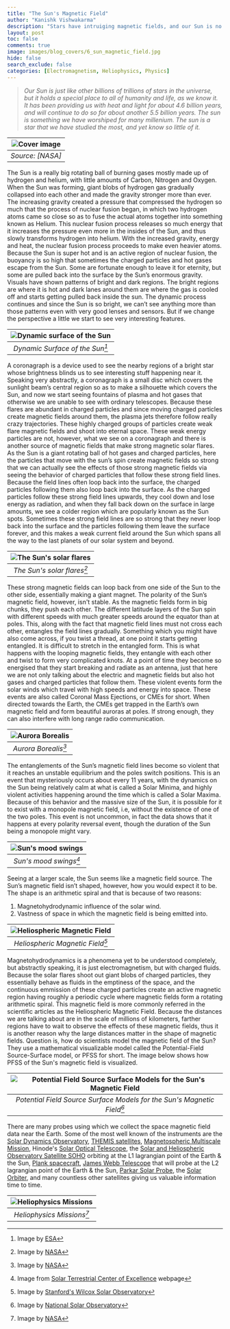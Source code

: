 ```yaml
---
title: "The Sun's Magnetic Field"
author: "Kanishk Vishwakarma"
description: "Stars have intruiging magnetic fields, and our Sun is no exception. Read along to read more about the Sun's magnetic field and how it protects us from the cosmic radiation."
layout: post
toc: false
comments: true
image: images/blog_covers/6_sun_magnetic_field.jpg
hide: false
search_exclude: false
categories: [Electromagnetism, Heliophysics, Physics]
---
```


> *Our Sun is just like other billions of trillions of stars in the universe, but it holds a special place to all of humanity and life, as we know it. It has been providing us with heat and light for about 4.6 billion years, and will continue to do so for about another 5.5 billion years. The sun is something we have worshiped for many millenium. The sun is a star that we have studied the most, and yet know so little of it.* 

|![Cover image](https://trac-bits-pilani.github.io/blog/images/blog_covers/6_sun_magnetic_field.jpg) | 
|:--:| 
| *Source: [NASA]* |

The Sun is a really big rotating ball of burning gases mostly made up of hydrogen and helium, with little amounts of Carbon, Nitrogen and Oxygen. When the Sun was forming, giant blobs of hydrogen gas gradually collapsed into each other and made the gravity stronger more than ever. The increasing gravity created a pressure that compressed the hydrogen so much that the process of nuclear fusion began, in which two hydrogen atoms came so close so as to fuse the actual atoms together into something known as Helium. This nuclear fusion process releases so much energy that it increases the pressure even more in the insides of the Sun, and thus slowly transforms hydrogen into helium. With the increased gravity, energy and heat, the nuclear fusion process proceeds to make even heavier atoms. Because the Sun is super hot and is an active region of nuclear fusion, the buoyancy is so high that sometimes the charged particles and hot gases escape from the Sun. Some are fortunate enough to leave it for eternity, but some are pulled back into the surface by the Sun’s enormous gravity. Visuals have shown patterns of bright and dark regions. The bright regions are where it is hot and dark lanes around them are where the gas is cooled off and starts getting pulled back inside the sun. The dynamic process continues and since the Sun is so bright, we can’t see anything more than those patterns even with very good lenses and sensors. But if we change the perspective a little we start to see very interesting features. 

|![Dynamic surface of the Sun](https://www.esa.int/var/esa/storage/images/esa_multimedia/images/2007/03/solar_surface_as_seen_by_hinode/9559924-4-eng-GB/Solar_surface_as_seen_by_Hinode_pillars.jpg) | 
|:--:| 
| *Dynamic Surface of the Sun[^1]* |

A coronagraph is a device used to see the nearby regions of a bright star whose brightness blinds us to see interesting stuff happening near it. Speaking very abstractly, a coronagraph is a small disc which covers the sunlight beam’s central region so as to make a silhouette which covers the Sun, and now we start seeing fountains of plasma and hot gases that otherwise we are unable to see with ordinary telescopes. Because these flares are abundant in charged particles and since moving charged particles create magnetic fields around them, the plasma jets therefore follow really crazy trajectories. These highly charged groups of particles create weak flare magnetic fields and shoot into eternal space. These weak energy particles are not, however, what we see on a coronagraph and there is another source of magnetic fields that make strong magnetic solar flares. As the Sun is a giant rotating ball of hot gases and charged particles, here the particles that move with the sun’s spin create magnetic fields so strong that we can actually see the effects of those strong magnetic fields via seeing the behavior of charged particles that follow these strong field lines. Because the field lines often loop back into the surface, the charged particles following them also loop back into the surface. As the charged particles follow these strong field lines upwards, they cool down and lose energy as radiation, and when they fall back down on the surface in large amounts, we see a colder region which are popularly known as the Sun spots. Sometimes these strong field lines are so strong that they never loop back into the surface and the particles following them leave the surface forever, and this makes a weak current field around the Sun which spans all the way to the last planets of our solar system and beyond.

|![The Sun's solar flares](https://www.nasa.gov/sites/default/files/styles/673xvariable_height/public/oct_27_m6_131-304_ovr_crop_3.jpeg?itok=Ji19u57P) | 
|:--:| 
| *The Sun's solar flares[^2]* |

These strong magnetic fields can loop back from one side of the Sun to the other side, essentially making a giant magnet. The polarity of the Sun’s magnetic field, however, isn't stable. As the magnetic fields form in big chunks, they push each other. The different latitude layers of the Sun spin with different speeds with much greater speeds around the equator than at poles. This, along with the fact that magnetic field lines must not cross each other, entangles the field lines gradually. Something which you might have also come across, if you twist a thread, at one point it starts getting entangled. It is difficult to stretch in the entangled form. This is what happens with the looping magnetic fields, they entangle with each other and twist to form very complicated knots. At a point of time they become so energised that they start breaking and radiate as an antenna, just that here we are not only talking about the electric and magnetic fields but also hot gases and charged particles that follow them. These violent events form the solar winds which travel with high speeds and energy into space. These events are also called Coronal Mass Ejections, or CMEs for short. When directed towards the Earth, the CMEs get trapped in the Earth’s own magnetic field and form beautiful auroras at poles. If strong enough, they can also interfere with long range radio communication. 

|![Aurora Borealis](https://www.nasa.gov/sites/default/files/styles/side_image/public/thumbnails/image/colorfulaurora.jpg?itok=rwbUjqgs) | 
|:--:| 
| *Aurora Borealis[^3]* |

The entanglements of the Sun’s magnetic field lines become so violent that it reaches an unstable equilibrium and the poles switch positions. This is an event that mysteriously occurs about every 11 years, with the dynamics on the Sun being relatively calm at what is called a Solar Minima, and highly violent activities happening around the time which is called a Solar Maxima. Because of this behavior and the massive size of the Sun, it is possible for it to exist with a monopole magnetic field, i.e, without the existence of one of the two poles. This event is not uncommon, in fact the data shows that it happens at every polarity reversal event, though the duration of the Sun being a monopole might vary.

|![Sun's mood swings](https://www.stce.be/news.old/211/Picture3.png) | 
|:--:| 
| *Sun's mood swings[^4]* |

Seeing at a larger scale, the Sun seems like a magnetic field source. The Sun’s magnetic field isn’t shaped, however, how you would expect it to be. The shape is an arithmetic spiral and that is because of two reasons: 

1. Magnetohydrodynamic influence of the solar wind.
2. Vastness of space in which the magnetic field is being emitted into.

|![Heliospheric Magnetic Field](https://trac-bits-pilani.github.io/blog/assets/blog/6_sun_magnetic_field) | 
|:--:| 
| *Heliospheric Magnetic Field[^5]* |

Magnetohydrodynamics is a phenomena yet to be understood completely, but abstractly speaking, it is just electromagnetism, but with charged fluids. Because the solar flares shoot out giant blobs of charged particles, they essentially behave as fluids in the emptiness of the space, and the continuous emmission of these charged particles create an active magnetic region having roughly a periodic cycle where magnetic fields form a rotating arithmetic spiral. This magnetic field is more commonly referred in the scientific articles as the Heliospheric Magnetic Field. Because the distances we are talking about are in the scale of millions of kilometers, farther regions have to wait to observe the effects of these magnetic fields, thus it is another reason why the large distances matter in the shape of magnetic fields. Question is, how do scientists model the magnetic field of the Sun? They use a mathematical visualizable model called the Potential-Field Source-Surface model, or PFSS for short. The image below shows how PFSS of the Sun's magnetic field is visualized.

|![Potential Field Source Surface Models for the Sun's Magnetic Field](https://nso.edu/wp-content/uploads/2018/07/filled_mrmap_2068_dham.fits_.magmod.dat240.jpg) | 
|:--:| 
| *Potential Field Source Surface Models for the Sun's Magnetic Field[^6]* |

There are many probes using which we collect the space magnetic field data near the Earth. Some of the most well known of the instruments are the [Solar Dynamics Observatory](https://www.nasa.gov/mission_pages/sdo/main/index.html), [THEMIS satellites](https://en.wikipedia.org/wiki/THEMIS), [Magnetospheric Multiscale Mission](https://en.wikipedia.org/wiki/Magnetospheric_Multiscale_Mission), Hinode's [Solar Optical Telescope](https://www.nasa.gov/mission_pages/hinode/mission.html), the [Solar and Heliospheric Observatory Satellite SOHO](https://en.wikipedia.org/wiki/Solar_and_Heliospheric_Observatory) orbiting at the L1 lagrangian point of the Earth & the Sun, [Plank spacecraft](https://www.esa.int/Science_Exploration/Space_Science/Planck), [James Webb Telescope](https://www.jwst.nasa.gov/) that will probe at the L2 lagrangian point of the Earth & the Sun, [Parkar Solar Probe](https://blogs.nasa.gov/parkersolarprobe/), the [Solar Orbiter](https://www.esa.int/Science_Exploration/Space_Science/Solar_Orbiter), and many countless other satellites giving us valuable information time to time.

|![Heliophysics Missions](https://www.nasa.gov/sites/default/files/styles/side_image/public/hso-fleet.jpg?itok=6hukpZhO) | 
|:--:| 
| *Heliophysics Missions[^7]* |

[^1]: Image by [ESA](https://www.esa.int/ESA_Multimedia/Images/2007/03/Solar_surface_as_seen_by_Hinode)

[^2]: Image by [NASA](https://spaceplace.nasa.gov/solar-activity/en/)

[^3]: Image by [NASA](https://www.nasa.gov/feature/goddard/nasa-measuring-the-pulsating-aurora/)

[^4]: Image from [Solar Terrestrial Center of Excellence](https://www.stce.be/news/211/welcome.html) webpage

[^5]: Image by [Stanford's Wilcox Solar Observatory](http://wso.stanford.edu/)

[^6]: Image by [National Solar Observatory](https://www.nasa.gov/mission_pages/sunearth/missions/index.html)

[^7]: Image by [NASA](https://www.nasa.gov/mission_pages/sunearth/missions/index.html)
